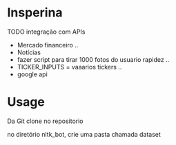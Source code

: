 # Insperina

TODO
integração com APIs
 - Mercado financeiro ..
 - Notícias
 - fazer script para tirar 1000 fotos do usuario rapidez ..
 - TICKER_INPUTS = vaaarios tickers ..
 - google api
 
 
 
 # Usage
 
 Da Git clone no repositorio
 
 no diretório nltk_bot, crie uma pasta chamada dataset
 

